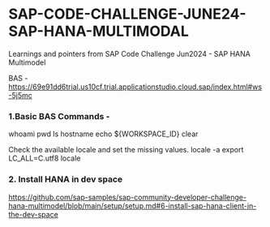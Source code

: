 # SAP-CODE-CHALLENGE-JUNE24-SAP-HANA-MULTIMODAL
Learnings and pointers from SAP Code Challenge Jun2024 - SAP HANA Multimodel

BAS - https://69e91dd6trial.us10cf.trial.applicationstudio.cloud.sap/index.html#ws-5j5mc

### 1.Basic BAS Commands - 
whoami
pwd
ls
hostname
echo ${WORKSPACE_ID}
clear

Check the available locale and set the missing values.
locale -a
export LC_ALL=C.utf8
locale

### 2. Install HANA in dev space 

https://github.com/sap-samples/sap-community-developer-challenge-hana-multimodel/blob/main/setup/setup.md#6-install-sap-hana-client-in-the-dev-space
